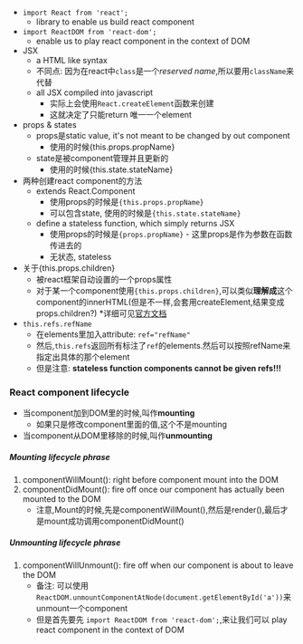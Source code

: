 - `import React from 'react';`
    + library to enable us build react component
- `import ReactDOM from 'react-dom';`
    + enable us to play react component in the context of DOM
- JSX
    + a HTML like syntax
    + 不同点: 因为在react中`class`是一个*reserved name*,所以要用`className`来代替
    + all JSX compiled into javascript
        * 实际上会使用`React.createElement`函数来创建
        * 这就决定了只能return 唯一一个element
- props & states
    + props是static value, it's not meant to be changed by out component
        * 使用的时候{this.props.propName}
    + state是被component管理并且更新的
        * 使用的时候{this.state.stateName}
- 两种创建react component的方法
    + extends React.Component
        * 使用props的时候是`{this.props.propName}`
        * 可以包含state, 使用的时候是`{this.state.stateName}`
    + define a stateless function, which simply returns JSX
        * 使用props的时候是`{props.propName}` - 这里props是作为参数在函数传进去的
        * 无状态, stateless
- 关于{this.props.children}
    + 被react框架自动设置的一个props属性
    + 对于某一个component使用`{this.props.children}`,可以类似**理解成**这个component的innerHTML(但是不一样,会套用createElement,结果变成props.children?)
        *详细可见[官方文档](https://facebook.github.io/react/docs/jsx-in-depth.html#children-in-jsx)
- `this.refs.refName`
    + 在elements里加入attribute: `ref="refName"`
    + 然后,`this.refs`返回所有标注了`ref`的elements.然后可以按照refName来指定出具体的那个element
    + 但是注意: **stateless function components cannot be given refs!!!**
    
    
### React component lifecycle
- 当component加到DOM里的时候,叫作**mounting**
    + 如果只是修改component里面的值,这个不是mounting
- 当component从DOM里移除的时候,叫作**unmounting**

##### Mounting lifecycle phrase
1. componentWillMount(): right before component mount into the DOM
2. componentDidMount(): fire off once our component has actually been mounted to the DOM
    - 注意,Mount的时候,先是componentWillMount(),然后是render(),最后才是mount成功调用componentDidMount()
    
##### Unmounting lifecycle phrase
1. componentWillUnmount(): fire off when our component is about to leave the DOM
    - 备注: 可以使用`ReactDOM.unmountComponentAtNode(document.getElementById('a'))`来unmount一个component
    - 但是首先要先 `import ReactDOM from 'react-dom';`,来让我们可以 play react component in the context of DOM